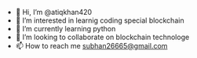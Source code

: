 - 👋 Hi, I’m @atiqkhan420
- 👀 I’m interested in learnig coding special blockchain
- 🌱 I’m currently learning python
- 💞️ I’m looking to collaborate on blockchain technologe
- 📫 How to reach me subhan26665@gmail.com

<!---
atiqkhan420/atiqkhan420 is a ✨ special ✨ repository because its `README.md` (this file) appears on your GitHub profile.
You can click the Preview link to take a look at your changes.
--->
